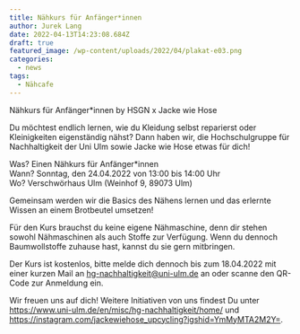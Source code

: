 ```yaml
---
title: Nähkurs für Anfänger*innen
author: Jurek Lang
date: 2022-04-13T14:23:08.684Z
draft: true
featured_image: /wp-content/uploads/2022/04/plakat-e03.png
categories:
  - news
tags:
  - Nähcafe
---
```

Nähkurs für Anfänger*innen by HSGN x Jacke wie Hose 

Du möchtest endlich lernen, wie du Kleidung selbst reparierst oder Kleinigkeiten eigenständig nähst? Dann haben wir, die Hochschulgruppe für Nachhaltigkeit der Uni Ulm sowie Jacke wie Hose etwas für dich! 

Was? Einen Nähkurs für Anfänger*innen \
Wann? Sonntag, den 24.04.2022 von 13:00 bis 14:00 Uhr \
Wo? Verschwörhaus Ulm (Weinhof 9, 89073 Ulm) 

Gemeinsam werden wir die Basics des Nähens lernen und das erlernte Wissen an einem Brotbeutel umsetzen!

Für den Kurs brauchst du keine eigene Nähmaschine, denn dir stehen sowohl Nähmaschinen als auch Stoffe zur Verfügung. Wenn du dennoch Baumwollstoffe zuhause hast, kannst du sie gern mitbringen. 

Der Kurs ist kostenlos, bitte melde dich dennoch bis zum 18.04.2022 mit einer kurzen Mail an hg-nachhaltigkeit@uni-ulm.de an oder scanne den QR-Code zur Anmeldung ein. 

Wir freuen uns auf dich! Weitere Initiativen von uns findest Du unter https://www.uni-ulm.de/en/misc/hg-nachhaltigkeit/home/ und https://instagram.com/jackewiehose_upcycling?igshid=YmMyMTA2M2Y=.